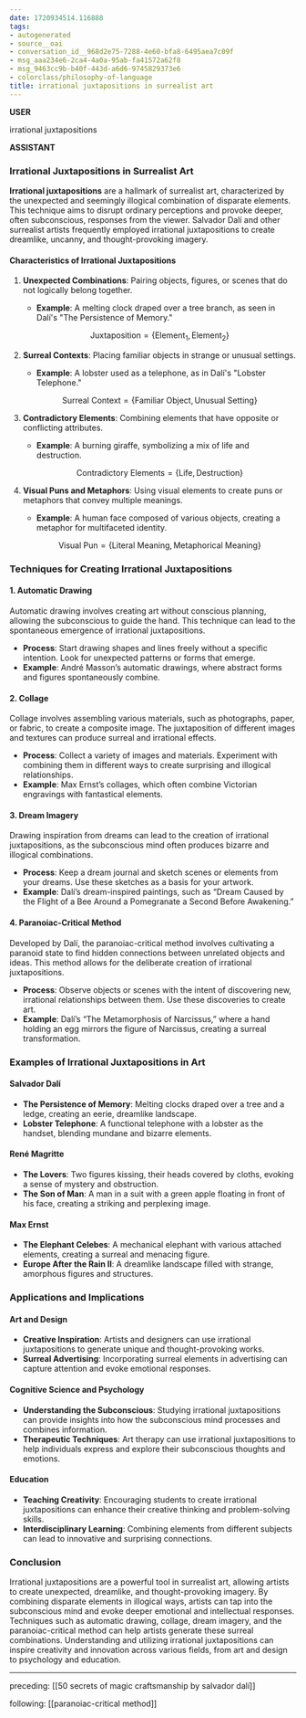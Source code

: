 ```yaml
---
date: 1720934514.116888
tags:
- autogenerated
- source__oai
- conversation_id__968d2e75-7288-4e60-bfa8-6495aea7c09f
- msg_aaa234e6-2ca4-4a0a-95ab-fa41572a62f8
- msg_9463cc9b-b40f-443d-a6d6-9745829373e6
- colorclass/philosophy-of-language
title: irrational juxtapositions in surrealist art
---
```


**USER**

irrational juxtapositions


**ASSISTANT**

### Irrational Juxtapositions in Surrealist Art

**Irrational juxtapositions** are a hallmark of surrealist art, characterized by the unexpected and seemingly illogical combination of disparate elements. This technique aims to disrupt ordinary perceptions and provoke deeper, often subconscious, responses from the viewer. Salvador Dalí and other surrealist artists frequently employed irrational juxtapositions to create dreamlike, uncanny, and thought-provoking imagery.

#### Characteristics of Irrational Juxtapositions

1. **Unexpected Combinations**: Pairing objects, figures, or scenes that do not logically belong together.
   - **Example**: A melting clock draped over a tree branch, as seen in Dalí's "The Persistence of Memory."
   
   $$ \text{Juxtaposition} = \{ \text{Element}_1, \text{Element}_2 \} $$

2. **Surreal Contexts**: Placing familiar objects in strange or unusual settings.
   - **Example**: A lobster used as a telephone, as in Dalí's "Lobster Telephone."
   
   $$ \text{Surreal Context} = \{ \text{Familiar Object}, \text{Unusual Setting} \} $$

3. **Contradictory Elements**: Combining elements that have opposite or conflicting attributes.
   - **Example**: A burning giraffe, symbolizing a mix of life and destruction.
   
   $$ \text{Contradictory Elements} = \{ \text{Life}, \text{Destruction} \} $$

4. **Visual Puns and Metaphors**: Using visual elements to create puns or metaphors that convey multiple meanings.
   - **Example**: A human face composed of various objects, creating a metaphor for multifaceted identity.

   $$ \text{Visual Pun} = \{ \text{Literal Meaning}, \text{Metaphorical Meaning} \} $$

### Techniques for Creating Irrational Juxtapositions

#### 1. Automatic Drawing

Automatic drawing involves creating art without conscious planning, allowing the subconscious to guide the hand. This technique can lead to the spontaneous emergence of irrational juxtapositions.

- **Process**: Start drawing shapes and lines freely without a specific intention. Look for unexpected patterns or forms that emerge.
- **Example**: André Masson’s automatic drawings, where abstract forms and figures spontaneously combine.

#### 2. Collage

Collage involves assembling various materials, such as photographs, paper, or fabric, to create a composite image. The juxtaposition of different images and textures can produce surreal and irrational effects.

- **Process**: Collect a variety of images and materials. Experiment with combining them in different ways to create surprising and illogical relationships.
- **Example**: Max Ernst’s collages, which often combine Victorian engravings with fantastical elements.

#### 3. Dream Imagery

Drawing inspiration from dreams can lead to the creation of irrational juxtapositions, as the subconscious mind often produces bizarre and illogical combinations.

- **Process**: Keep a dream journal and sketch scenes or elements from your dreams. Use these sketches as a basis for your artwork.
- **Example**: Dalí’s dream-inspired paintings, such as “Dream Caused by the Flight of a Bee Around a Pomegranate a Second Before Awakening.”

#### 4. Paranoiac-Critical Method

Developed by Dalí, the paranoiac-critical method involves cultivating a paranoid state to find hidden connections between unrelated objects and ideas. This method allows for the deliberate creation of irrational juxtapositions.

- **Process**: Observe objects or scenes with the intent of discovering new, irrational relationships between them. Use these discoveries to create art.
- **Example**: Dalí’s “The Metamorphosis of Narcissus,” where a hand holding an egg mirrors the figure of Narcissus, creating a surreal transformation.

### Examples of Irrational Juxtapositions in Art

#### Salvador Dalí

- **The Persistence of Memory**: Melting clocks draped over a tree and a ledge, creating an eerie, dreamlike landscape.
- **Lobster Telephone**: A functional telephone with a lobster as the handset, blending mundane and bizarre elements.

#### René Magritte

- **The Lovers**: Two figures kissing, their heads covered by cloths, evoking a sense of mystery and obstruction.
- **The Son of Man**: A man in a suit with a green apple floating in front of his face, creating a striking and perplexing image.

#### Max Ernst

- **The Elephant Celebes**: A mechanical elephant with various attached elements, creating a surreal and menacing figure.
- **Europe After the Rain II**: A dreamlike landscape filled with strange, amorphous figures and structures.

### Applications and Implications

#### Art and Design

- **Creative Inspiration**: Artists and designers can use irrational juxtapositions to generate unique and thought-provoking works.
- **Surreal Advertising**: Incorporating surreal elements in advertising can capture attention and evoke emotional responses.

#### Cognitive Science and Psychology

- **Understanding the Subconscious**: Studying irrational juxtapositions can provide insights into how the subconscious mind processes and combines information.
- **Therapeutic Techniques**: Art therapy can use irrational juxtapositions to help individuals express and explore their subconscious thoughts and emotions.

#### Education

- **Teaching Creativity**: Encouraging students to create irrational juxtapositions can enhance their creative thinking and problem-solving skills.
- **Interdisciplinary Learning**: Combining elements from different subjects can lead to innovative and surprising connections.

### Conclusion

Irrational juxtapositions are a powerful tool in surrealist art, allowing artists to create unexpected, dreamlike, and thought-provoking imagery. By combining disparate elements in illogical ways, artists can tap into the subconscious mind and evoke deeper emotional and intellectual responses. Techniques such as automatic drawing, collage, dream imagery, and the paranoiac-critical method can help artists generate these surreal combinations. Understanding and utilizing irrational juxtapositions can inspire creativity and innovation across various fields, from art and design to psychology and education.


---

preceding: [[50 secrets of magic craftsmanship by salvador dalí]]  


following: [[paranoiac-critical method]]